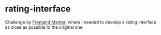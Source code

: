 # rating-interface
 Challenge by <a href="https://www.frontendmentor.io?ref=challenge" target="_blank">Frontend Mentor</a>, where I needed to develop a rating interface as close as possible to the original one.
